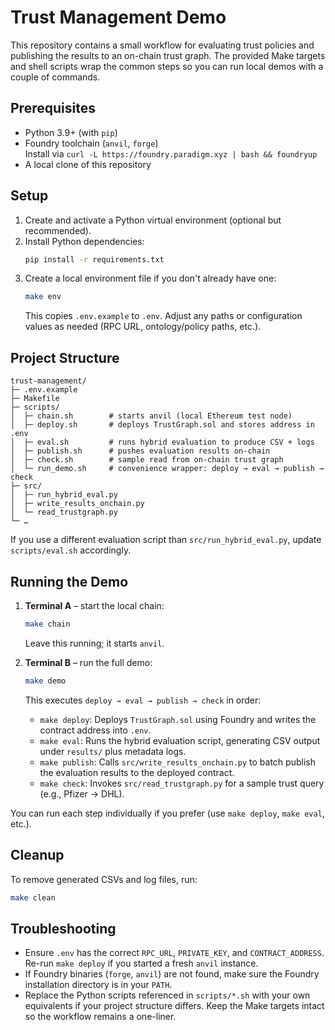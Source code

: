 # Trust Management Demo

This repository contains a small workflow for evaluating trust policies and publishing the results to an on-chain trust graph. The provided Make targets and shell scripts wrap the common steps so you can run local demos with a couple of commands.

## Prerequisites
- Python 3.9+ (with `pip`)
- Foundry toolchain (`anvil`, `forge`)  
  Install via `curl -L https://foundry.paradigm.xyz | bash && foundryup`
- A local clone of this repository

## Setup
1. Create and activate a Python virtual environment (optional but recommended).
2. Install Python dependencies:
   ```bash
   pip install -r requirements.txt
   ```
3. Create a local environment file if you don't already have one:
   ```bash
   make env
   ```
   This copies `.env.example` to `.env`. Adjust any paths or configuration values as needed (RPC URL, ontology/policy paths, etc.).

## Project Structure
```
trust-management/
├─ .env.example
├─ Makefile
├─ scripts/
│  ├─ chain.sh        # starts anvil (local Ethereum test node)
│  ├─ deploy.sh       # deploys TrustGraph.sol and stores address in .env
│  ├─ eval.sh         # runs hybrid evaluation to produce CSV + logs
│  ├─ publish.sh      # pushes evaluation results on-chain
│  ├─ check.sh        # sample read from on-chain trust graph
│  └─ run_demo.sh     # convenience wrapper: deploy → eval → publish → check
├─ src/
│  ├─ run_hybrid_eval.py
│  ├─ write_results_onchain.py
│  └─ read_trustgraph.py
└─ …
```

If you use a different evaluation script than `src/run_hybrid_eval.py`, update `scripts/eval.sh` accordingly.

## Running the Demo
1. **Terminal A** – start the local chain:
   ```bash
   make chain
   ```
   Leave this running; it starts `anvil`.

2. **Terminal B** – run the full demo:
   ```bash
   make demo
   ```
   This executes `deploy → eval → publish → check` in order:
   - `make deploy`: Deploys `TrustGraph.sol` using Foundry and writes the contract address into `.env`.
   - `make eval`: Runs the hybrid evaluation script, generating CSV output under `results/` plus metadata logs.
   - `make publish`: Calls `src/write_results_onchain.py` to batch publish the evaluation results to the deployed contract.
   - `make check`: Invokes `src/read_trustgraph.py` for a sample trust query (e.g., Pfizer → DHL).

You can run each step individually if you prefer (use `make deploy`, `make eval`, etc.).

## Cleanup
To remove generated CSVs and log files, run:
```bash
make clean
```

## Troubleshooting
- Ensure `.env` has the correct `RPC_URL`, `PRIVATE_KEY`, and `CONTRACT_ADDRESS`. Re-run `make deploy` if you started a fresh `anvil` instance.
- If Foundry binaries (`forge`, `anvil`) are not found, make sure the Foundry installation directory is in your `PATH`.
- Replace the Python scripts referenced in `scripts/*.sh` with your own equivalents if your project structure differs. Keep the Make targets intact so the workflow remains a one-liner.
